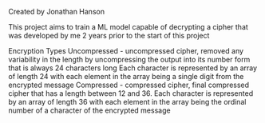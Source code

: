 Created by Jonathan Hanson

This project aims to train a ML model capable of decrypting a cipher that was developed by me 2 years prior to the start of this project

Encryption Types
    Uncompressed - uncompressed cipher, removed any variability in the length by uncompressing the output into its number form that is always 24 characters long
        Each character is represented by an array of length 24 with each element in the array being a single digit from the encrypted message
    Compressed - compressed cipher, final compressed cipher that has a length between 12 and 36. 
        Each character is represented by an array of length 36 with each element in the array being the ordinal number of a character of the encrypted message
